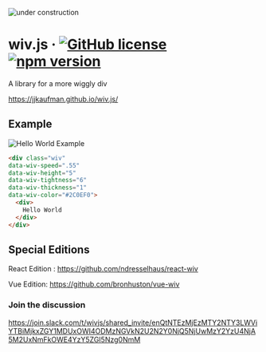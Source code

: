 ![under construction](https://web.archive.org/web/20091027144058im_/http://www.geocities.com/TelevisionCity/Studio/4711/Under_Construction.gif)

# wiv.js &middot; [![GitHub license](https://img.shields.io/badge/license-MIT-blue.svg)](./LICENSE) [![npm version](https://img.shields.io/npm/v/wiv.js.svg?style=flat)](https://www.npmjs.com/package/wiv.js)
A library for a more wiggly div

https://jjkaufman.github.io/wiv.js/

## Example
![Hello World Example](https://media.giphy.com/media/NU9BOoe9zuc8ztxima/giphy.gif)

```html
<div class="wiv" 
data-wiv-speed=".55" 
data-wiv-height="5" 
data-wiv-tightness="6" 
data-wiv-thickness="1" 
data-wiv-color="#2C0EF0">
  <div>
    Hello World
  </div>
</div>
```

## Special Editions
React Edition : https://github.com/ndresselhaus/react-wiv

Vue Edition: https://github.com/bronhuston/vue-wiv


### Join the discussion 
https://join.slack.com/t/wivjs/shared_invite/enQtNTEzMjEzMTY2NTY3LWViYTBiMjkxZGY1MDUxOWI4ODMzNGVkN2U2N2Y0NjQ5NjUwMzY2YzU4NjA5M2UxNmFkOWE4YzY5ZGI5Nzg0NmM
